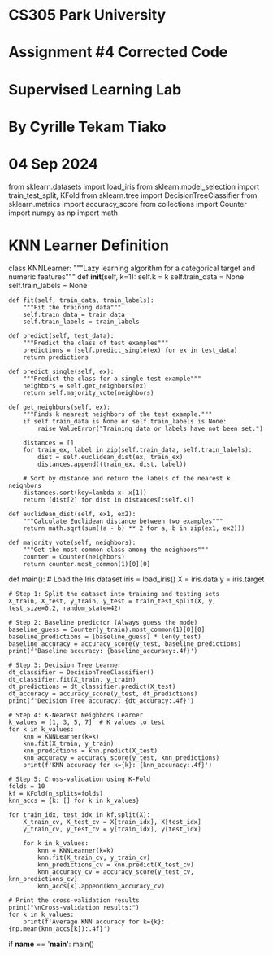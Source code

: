# CS305 Park University
# Assignment #4 Corrected Code
# Supervised Learning Lab
# By Cyrille Tekam Tiako
# 04 Sep 2024

from sklearn.datasets import load_iris
from sklearn.model_selection import train_test_split, KFold
from sklearn.tree import DecisionTreeClassifier
from sklearn.metrics import accuracy_score
from collections import Counter
import numpy as np
import math

# KNN Learner Definition
class KNNLearner:
    """Lazy learning algorithm for a categorical target and numeric features"""
    def __init__(self, k=1):
        self.k = k
        self.train_data = None
        self.train_labels = None

    def fit(self, train_data, train_labels):
        """Fit the training data"""
        self.train_data = train_data
        self.train_labels = train_labels

    def predict(self, test_data):
        """Predict the class of test examples"""
        predictions = [self.predict_single(ex) for ex in test_data]
        return predictions

    def predict_single(self, ex):
        """Predict the class for a single test example"""
        neighbors = self.get_neighbors(ex)
        return self.majority_vote(neighbors)

    def get_neighbors(self, ex):
        """Finds k nearest neighbors of the test example."""
        if self.train_data is None or self.train_labels is None:
            raise ValueError("Training data or labels have not been set.")

        distances = []
        for train_ex, label in zip(self.train_data, self.train_labels):
            dist = self.euclidean_dist(ex, train_ex)
            distances.append((train_ex, dist, label))

        # Sort by distance and return the labels of the nearest k neighbors
        distances.sort(key=lambda x: x[1])
        return [dist[2] for dist in distances[:self.k]]

    def euclidean_dist(self, ex1, ex2):
        """Calculate Euclidean distance between two examples"""
        return math.sqrt(sum((a - b) ** 2 for a, b in zip(ex1, ex2)))

    def majority_vote(self, neighbors):
        """Get the most common class among the neighbors"""
        counter = Counter(neighbors)
        return counter.most_common(1)[0][0]

def main():
    # Load the Iris dataset
    iris = load_iris()
    X = iris.data
    y = iris.target

    # Step 1: Split the dataset into training and testing sets
    X_train, X_test, y_train, y_test = train_test_split(X, y, test_size=0.2, random_state=42)

    # Step 2: Baseline predictor (Always guess the mode)
    baseline_guess = Counter(y_train).most_common(1)[0][0]
    baseline_predictions = [baseline_guess] * len(y_test)
    baseline_accuracy = accuracy_score(y_test, baseline_predictions)
    print(f'Baseline accuracy: {baseline_accuracy:.4f}')

    # Step 3: Decision Tree Learner
    dt_classifier = DecisionTreeClassifier()
    dt_classifier.fit(X_train, y_train)
    dt_predictions = dt_classifier.predict(X_test)
    dt_accuracy = accuracy_score(y_test, dt_predictions)
    print(f'Decision Tree accuracy: {dt_accuracy:.4f}')

    # Step 4: K-Nearest Neighbors Learner
    k_values = [1, 3, 5, 7]  # K values to test
    for k in k_values:
        knn = KNNLearner(k=k)
        knn.fit(X_train, y_train)
        knn_predictions = knn.predict(X_test)
        knn_accuracy = accuracy_score(y_test, knn_predictions)
        print(f'KNN accuracy for k={k}: {knn_accuracy:.4f}')

    # Step 5: Cross-validation using K-Fold
    folds = 10
    kf = KFold(n_splits=folds)
    knn_accs = {k: [] for k in k_values}

    for train_idx, test_idx in kf.split(X):
        X_train_cv, X_test_cv = X[train_idx], X[test_idx]
        y_train_cv, y_test_cv = y[train_idx], y[test_idx]

        for k in k_values:
            knn = KNNLearner(k=k)
            knn.fit(X_train_cv, y_train_cv)
            knn_predictions_cv = knn.predict(X_test_cv)
            knn_accuracy_cv = accuracy_score(y_test_cv, knn_predictions_cv)
            knn_accs[k].append(knn_accuracy_cv)

    # Print the cross-validation results
    print("\nCross-validation results:")
    for k in k_values:
        print(f'Average KNN accuracy for k={k}: {np.mean(knn_accs[k]):.4f}')

if __name__ == '__main__':
    main()
